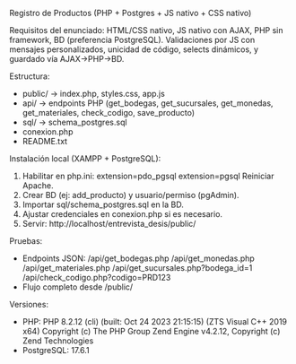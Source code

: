 Registro de Productos (PHP + Postgres + JS nativo + CSS nativo)

Requisitos del enunciado: HTML/CSS nativo, JS nativo con AJAX, PHP sin framework, BD (preferencia PostgreSQL). Validaciones por JS con mensajes personalizados, unicidad de código, selects dinámicos, y guardado vía AJAX→PHP→BD.

Estructura:
- public/ -> index.php, styles.css, app.js
- api/ -> endpoints PHP (get_bodegas, get_sucursales, get_monedas, get_materiales, check_codigo, save_producto)
- sql/ -> schema_postgres.sql
- conexion.php
- README.txt

Instalación local (XAMPP + PostgreSQL):
1) Habilitar en php.ini:
   extension=pdo_pgsql
   extension=pgsql
   Reiniciar Apache.
2) Crear BD (ej: add_producto) y usuario/permiso (pgAdmin).
3) Importar sql/schema_postgres.sql en la BD.
4) Ajustar credenciales en conexion.php si es necesario.
5) Servir: http://localhost/entrevista_desis/public/

Pruebas:
- Endpoints JSON:
  /api/get_bodegas.php
  /api/get_monedas.php
  /api/get_materiales.php
  /api/get_sucursales.php?bodega_id=1
  /api/check_codigo.php?codigo=PRD123
- Flujo completo desde /public/

Versiones:
- PHP: PHP 8.2.12 (cli) (built: Oct 24 2023 21:15:15) (ZTS Visual C++ 2019 x64)
Copyright (c) The PHP Group
Zend Engine v4.2.12, Copyright (c) Zend Technologies
- PostgreSQL: 17.6.1
